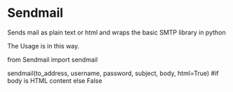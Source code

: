 Sendmail
========

Sends mail as plain text or html and wraps the basic SMTP library in python

The Usage is in this way.

from Sendmail import sendmail

sendmail(to_address,
         username,
         password,
         subject,
         body,
         html=True) #if body is HTML content else False
         
